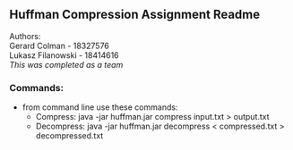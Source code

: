 ## Huffman Compression Assignment Readme
Authors:<br>
Gerard Colman - 18327576 <br>
Lukasz Filanowski - 18414616<br>
_This was completed as a team_
### Commands:
- from command line use these commands:
    - Compress: java -jar huffman.jar compress input.txt > output.txt
    - Decompress: java -jar huffman.jar decompress < compressed.txt > decompressed.txt
